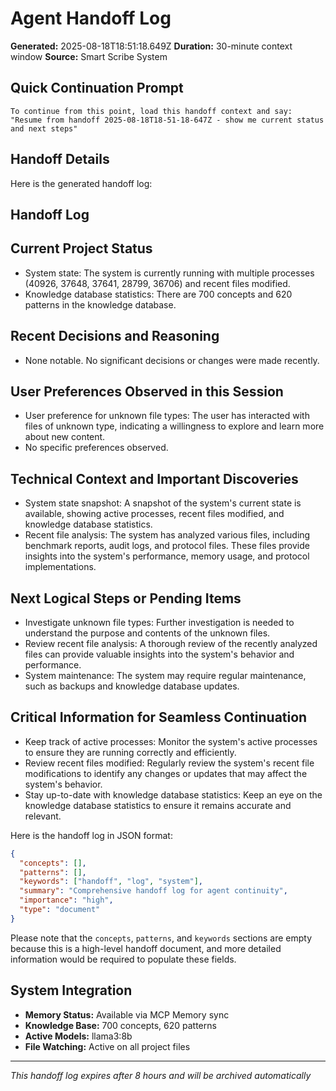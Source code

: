 # Agent Handoff Log

**Generated:** 2025-08-18T18:51:18.649Z
**Duration:** 30-minute context window
**Source:** Smart Scribe System

## Quick Continuation Prompt

```
To continue from this point, load this handoff context and say:
"Resume from handoff 2025-08-18T18-51-18-647Z - show me current status and next steps"
```

## Handoff Details

Here is the generated handoff log:

## Handoff Log

## Current Project Status

* System state: The system is currently running with multiple processes (40926, 37648, 37641, 28799, 36706) and recent files modified.
* Knowledge database statistics: There are 700 concepts and 620 patterns in the knowledge database.

## Recent Decisions and Reasoning

* None notable. No significant decisions or changes were made recently.

## User Preferences Observed in this Session

* User preference for unknown file types: The user has interacted with files of unknown type, indicating a willingness to explore and learn more about new content.
* No specific preferences observed.

## Technical Context and Important Discoveries

* System state snapshot: A snapshot of the system's current state is available, showing active processes, recent files modified, and knowledge database statistics.
* Recent file analysis: The system has analyzed various files, including benchmark reports, audit logs, and protocol files. These files provide insights into the system's performance, memory usage, and protocol implementations.

## Next Logical Steps or Pending Items

* Investigate unknown file types: Further investigation is needed to understand the purpose and contents of the unknown files.
* Review recent file analysis: A thorough review of the recently analyzed files can provide valuable insights into the system's behavior and performance.
* System maintenance: The system may require regular maintenance, such as backups and knowledge database updates.

## Critical Information for Seamless Continuation

* Keep track of active processes: Monitor the system's active processes to ensure they are running correctly and efficiently.
* Review recent files modified: Regularly review the system's recent file modifications to identify any changes or updates that may affect the system's behavior.
* Stay up-to-date with knowledge database statistics: Keep an eye on the knowledge database statistics to ensure it remains accurate and relevant.

Here is the handoff log in JSON format:

```json
{
  "concepts": [],
  "patterns": [],
  "keywords": ["handoff", "log", "system"],
  "summary": "Comprehensive handoff log for agent continuity",
  "importance": "high",
  "type": "document"
}
```

Please note that the `concepts`, `patterns`, and `keywords` sections are empty because this is a high-level handoff document, and more detailed information would be required to populate these fields.

## System Integration

* **Memory Status:** Available via MCP Memory sync
* **Knowledge Base:** 700 concepts, 620 patterns
* **Active Models:** llama3:8b
* **File Watching:** Active on all project files

---
*This handoff log expires after 8 hours and will be archived automatically*
